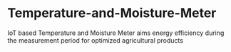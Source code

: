 # Temperature-and-Moisture-Meter
IoT based Temperature and Moisture Meter aims energy efficiency during the measurement period for optimized agricultural products
